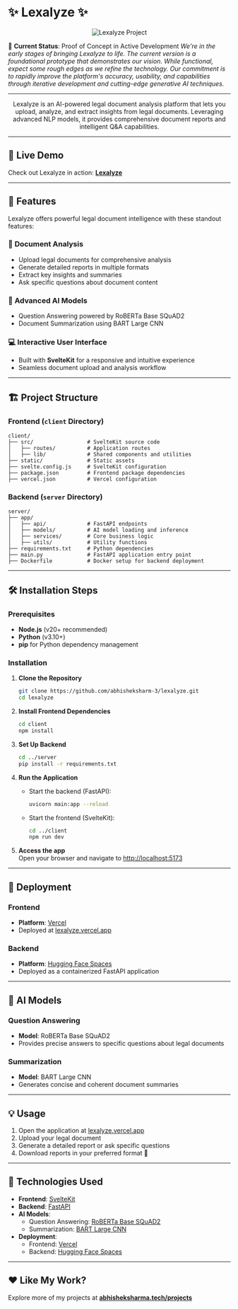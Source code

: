 # ✨ Lexalyze ✨

<p align="center">
  <img src="https://socialify.git.ci/abhisheksharm-3/lexalyze/image?font=Source%20Code%20Pro&language=1&name=1&owner=1&pattern=Charlie%20Brown&stargazers=1&theme=Dark" alt="Lexalyze Project">
</p>

🚧 **Current Status**: Proof of Concept in Active Development 
*We're in the early stages of bringing Lexalyze to life. The current version is a foundational prototype that demonstrates our vision. While functional, expect some rough edges as we refine the technology. Our commitment is to rapidly improve the platform's accuracy, usability, and capabilities through iterative development and cutting-edge generative AI techniques.*

---

<p align="center">
  Lexalyze is an AI-powered legal document analysis platform that lets you upload, analyze, and extract insights from legal documents. Leveraging advanced NLP models, it provides comprehensive document reports and intelligent Q&A capabilities.
</p>

---

## 🚀 **Live Demo**
Check out Lexalyze in action: [**Lexalyze**](https://lexalyze.vercel.app/)

---

## 🧐 **Features**
Lexalyze offers powerful legal document intelligence with these standout features:

### 📄 **Document Analysis**  
- Upload legal documents for comprehensive analysis
- Generate detailed reports in multiple formats
- Extract key insights and summaries
- Ask specific questions about document content

### 🤖 **Advanced AI Models**  
- Question Answering powered by RoBERTa Base SQuAD2
- Document Summarization using BART Large CNN

### 💻 **Interactive User Interface**  
- Built with **SvelteKit** for a responsive and intuitive experience
- Seamless document upload and analysis workflow

---

## 🏗️ **Project Structure**

### Frontend (`client` Directory)
```plaintext
client/
├── src/                 # SvelteKit source code
│   ├── routes/          # Application routes
│   ├── lib/             # Shared components and utilities
├── static/              # Static assets
├── svelte.config.js     # SvelteKit configuration
├── package.json         # Frontend package dependencies
├── vercel.json          # Vercel configuration
```

### Backend (`server` Directory)
```plaintext
server/
├── app/
│   ├── api/             # FastAPI endpoints
│   ├── models/          # AI model loading and inference
│   ├── services/        # Core business logic
│   ├── utils/           # Utility functions
├── requirements.txt     # Python dependencies
├── main.py              # FastAPI application entry point
├── Dockerfile           # Docker setup for backend deployment
```

---

## 🛠️ **Installation Steps**

### **Prerequisites**
- **Node.js** (v20+ recommended)  
- **Python** (v3.10+)  
- **pip** for Python dependency management  

### **Installation**

1. **Clone the Repository**  
   ```bash
   git clone https://github.com/abhisheksharm-3/lexalyze.git
   cd lexalyze
   ```

2. **Install Frontend Dependencies**  
   ```bash
   cd client
   npm install
   ```

3. **Set Up Backend**  
   ```bash
   cd ../server
   pip install -r requirements.txt
   ```

4. **Run the Application**  
   - Start the backend (FastAPI):  
     ```bash
     uvicorn main:app --reload
     ```
   - Start the frontend (SvelteKit):  
     ```bash
     cd ../client
     npm run dev
     ```

5. **Access the app**  
   Open your browser and navigate to [http://localhost:5173](http://localhost:5173)

---

## 🚢 **Deployment**

### Frontend
- **Platform**: [Vercel](https://vercel.com)  
- Deployed at [lexalyze.vercel.app](https://lexalyze.vercel.app)

### Backend
- **Platform**: [Hugging Face Spaces](https://huggingface.co/spaces)
- Deployed as a containerized FastAPI application

---

## 🧠 **AI Models**

### Question Answering
- **Model**: RoBERTa Base SQuAD2
- Provides precise answers to specific questions about legal documents

### Summarization
- **Model**: BART Large CNN
- Generates concise and coherent document summaries

---

## 💡 **Usage**
1. Open the application at [lexalyze.vercel.app](https://lexalyze.vercel.app)  
2. Upload your legal document  
3. Generate a detailed report or ask specific questions  
4. Download reports in your preferred format 🎉  

---

## 🧰 **Technologies Used**

- **Frontend**: [SvelteKit](https://kit.svelte.dev)  
- **Backend**: [FastAPI](https://fastapi.tiangolo.com)  
- **AI Models**:
  - Question Answering: [RoBERTa Base SQuAD2](https://huggingface.co/deepset/roberta-base-squad2)
  - Summarization: [BART Large CNN](https://huggingface.co/facebook/bart-large-cnn)
- **Deployment**:  
  - Frontend: [Vercel](https://vercel.com)  
  - Backend: [Hugging Face Spaces](https://huggingface.co/spaces)

---

## ❤️ **Like My Work?**
Explore more of my projects at [**abhisheksharma.tech/projects**](https://abhisheksharma.tech/projects)